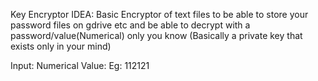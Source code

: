 Key Encryptor
IDEA: Basic Encryptor of text files to be able to store your password files on gdrive etc and be able to decrypt with a password/value(Numerical) only you know (Basically a private key that exists only in your mind)

Input:
Numerical Value: Eg: 112121

